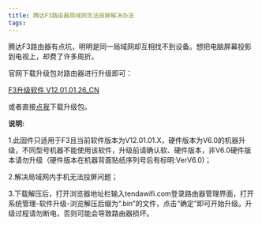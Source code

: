 ```yaml
---
title: 腾达F3路由器局域网无法投屏解决办法
tags:
---
```


腾达F3路由器有点坑，明明是同一局域网却互相找不到设备。想把电脑屏幕投影到电视上，却费了许多周折。

官网下载升级包对路由器进行升级即可：

[F3升级软件 V12.01.01.26_CN](http://www.tenda.com.cn/download/detail-2651.html)

或者直接[点我](http://down.tenda.com.cn/uploadfile/F3/US_F3V2.0RTL_V12.01.01.26_cn_TDC01.rar)下载升级包。

**说明:**

1.此固件只适用于F3且当前软件版本为V12.01.01.X，硬件版本为V6.0的机器升级，不同型号机器不能使用该软件，升级前请确认软、硬件版本，非V6.0硬件版本请勿升级（硬件版本在机器背面贴纸序列号后有标明:VerV6.0)；

2.解决局域网内手机无法投屏问题；

3.下载解压后，打开浏览器地址栏输入tendawifi.com登录路由器管理界面，打开系统管理-软件升级-浏览解压后缀为“.bin”的文件，点击“确定”即可开始升级。升级过程请勿断电，否则可能会导致路由器损坏。